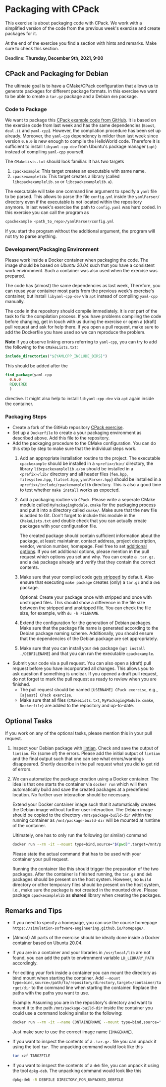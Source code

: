 # Packaging with CPack

This exercise is about packaging code with CPack. We work with a simplified version of the code from the previous week's exercise and create packages for it.

At the end of the exercise you find a section with hints and remarks. Make sure to check this section.

Deadline: **Thursday, December 9th, 2021, 9:00**

## CPack and Packaging for Debian

The ultimate goal is to have a CMake/CPack configuration that allows us to generate packages for different package formats. In this exercise we want to be able to create a `tar.gz` package and a Debian `deb` package.


### Code to Package

We want to package this [CPack example code from GitHub](https://github.com/Simulation-Software-Engineering/cpack-exercise). It is based on the exercise code from last week and has the same dependencies (`Boost`, `deal.ii` and `yaml-cpp`). However, the compilation procedure has been set up already. Moreover, the `yaml-cpp` dependency is milder than last week since version `0.6.0` is new enough to compile the HelloWorld code. Therefore it is sufficient to install `libyaml-cpp-dev` from Ubuntu's package manager (`apt`) instead of compiling `yaml-cpp` yourself.

The `CMakeLists.txt` should look familiar. It has two targets

1. `cpackexample`: This target creates an executable with same name.
2. `cpackexamplelib`: This target creates a library (called `libcpackexamplelib.so` or `libcpackexamplelib.a`).

The executable will take one command line argument to specify a `yaml` file to be parsed. This allows to parse the file `config.yml` inside the `yamlParser/` directory even if the executable is not located within the repository anymore. In last week's exercise the path to `config.yaml` was hard coded. In this exercise you can call the program as

```bash
cpackexample <path_to_repo>/yamlParser/config.yml
```

If you start the program without the additional argument, the program will not try to parse anything.

### Development/Packaging Environment

Please work inside a Docker container when packaging the code. The image should be based on *Ubuntu 20.04* such that you have a consistent work environment. Such a container was also used when the exercise was prepared.

The code has (almost) the same dependencies as last week, Therefore, you can reuse your container most parts from the previous week's exercise's container, but install `libyaml-cpp-dev` via `apt` instead of compiling `yaml-cpp` manually.

The code in the repository should compile immediately. It is *not* part of the task to fix the compilation process. If you have problems compiling the code before changing, get in touch with us during the exercise or open a (draft) pull request and ask for help there. If you open a pull request, make sure to add the Dockerfile you have used so we can reproduce the problem.

**Note** If you observe linking errors referring to `yaml-cpp`, you can try to add the following to the `CMakeLists.txt`:

```cmake
include_directories("${YAMLCPP_INCLUDE_DIRS}")
```

This should be added after the

```cmake
find_package(yaml-cpp
  0.6.0
  REQUIRED
  )
```

directive. It might also help to install `libyaml-cpp-dev` via `apt` again inside the container.

### Packaging Steps

- Create a fork of the GitHub repository [CPack exercise](https://github.com/Simulation-Software-Engineering/cpack-exercise).
- Set up a `Dockerfile` to create a your packaging environment as described above. Add this file to the repository.
- Add the packaging procedure to the CMake configuration. You can do this step by step to make sure that the individual steps work.
    1. Add an appropriate installation routine to the project. The executable `cpackexample` should be installed in a `<prefix>/bin/` directory, the library `libcpackexamplelib.a/so` should be installed in a `<prefix>/lib/` directory and all header files (`fem.hpp`, `filesystem.hpp`, `flatset.hpp`, `yamlParser.hpp`) should be installed in a `<prefix>/include/cpackexamplelib` directory. This is also a good time to test whether `make install` works as expected.
    2. Add a packaging routine via `CPack`. Please write a seperate CMake module called `MyPackagingModule.cmake` for the packaging process and put it into a directory called `cmake/`. Make sure that the new file is added to Git. Don't forget to include this module in the `CMakeLists.txt` and double check that you can actually create packages with your configuration file.

       The created package should contain sufficient information about the package, at least: maintainer, contact address, project description, vendor, version number, homepage. Feel free to set [additional options](https://cmake.org/cmake/help/latest/module/CPack.html). If you set additional options, please mention in the pull request which options you set and why. You can create a `.tar.gz.` and a `deb` package already and verify that they contain the correct contents.
    3. Make sure that your compiled code [gets stripped](https://cmake.org/cmake/help/latest/module/CPack.html#variable:CPACK_STRIP_FILES) by default. Also ensure that executing `make package` creates (only) a `tar.gz` and a `deb` package.

       Optional: Create your package once with stripped and once with unstripped files. This should show a difference in the file size between the stripped and unstripped file. You can check the file size, for example, with `du -h FILENAME`.
    4. Extend the configuration for the generation of Debian packages. Make sure that the package file name is generated according to the Debian package naming scheme. Additionally, you should ensure that the dependencies of the Debian package are set appropriately.
    5. Make sure that you can install your `deb` package (`apt install ./DEBFILENAME`) and that you can run the executable `cpackexample`.
- Submit your code via a pull request. You can also open a (draft) pull request before you have incorporated all changes. This allows you to ask question if something is unclear. If you opened a draft pull request, do not forget to mark the pull request as ready to review when you are finished.
    - The pull request should be named `[USERNAME] CPack exercise`, e.g., `[ajaust] CPack exercise`.
    - Make sure that all files (`CMakeLists.txt`, `MyPackagingModule.cmake`, `Dockerfile`) are added to the repository and up-to-date.

## Optional Tasks

If you work on any of the optional tasks, please mention this in your pull request.

1. Inspect your Debian package with [lintian](https://manpages.ubuntu.com/manpages/trusty/man1/lintian.1.html). Check and save the output of `lintian`. Fix (some of) the errors. Please add the initial output of `lintian` and the final output such that one can see what errors/warnings disappeared. Shortly describe in the pull request what you did to get rid of errors.
2. We can automatize the package creation using a Docker container. The idea is that one starts the container via `docker run` which will then automatically build and save the created packages at a predefined location. No further user interaction should be necessary.

   Extend your Docker container image such that it automatically creates the Debian image without further user interaction. The Debian image should be copied to the directory `/mnt/package-build-dir` within the running container as `/mnt/package-build-dir` will be mounted at runtime of the container.

   Ultimately, one has to only run the following (or similar) command

   ```bash
   docker run --rm -it --mount type=bind,source="$(pwd)",target=/mnt/package-build-dir IMAGENAME
   ```

   Please state the actual command that has to be used with your container your pull request.

   Running the container like this should trigger the preparation of the two packages. After the container is finished running, the `tar.gz` and `deb` packages should be present on the host system. However, no `build` directory or other temporary files should be present on the host system, i.e., make sure the package is not created in the mounted drive. Please package `cpackexamplelib` as **shared** library when creating the packages.

## Remarks and Tips

- If you need to specify a homepage, you can use the course homepage `https://simulation-software-engineering.github.io/homepage/`.
- (Almost) All parts of the exercise should be ideally done inside a Docker container based on Ubuntu 20.04.
- If you are in a container and your libraries in `/usr/local/lib` are not found, you can add the path to environment variable `LD_LIBRARY_PATH` accordingly.
- For editing your fork inside a container you can mount the directory as bind mount when starting the container. Add `--mount type=bind,source=/path/to/repository/directory,target=/container/target/dir` to the command line when starting the container. Replace the paths with the paths you want to use.

  Example:
  Assuming you are in the repository's directory and want to mount it to the path `/mnt/package-build-dir` inside the container you could use a command looking similar to the following:

  ```bash
  docker run --rm -it --name CONTAINERNAME --mount type=bind,source="$(pwd)",target=/mnt/package-build-dir IMAGENAME
  ```

  Just make sure to use the correct image name (`IMAGENAME`).
- If you want to inspect the contents of a `.tar.gz.` file  you can unpack it using the tool `tar`. The unpacking command would look like this

  ```bash
  tar xzf TARGZFILE
  ```

- If you want to inspect the contents of a  `deb` file, you can unpack it using the tool `dpkg-deb`. The unpacking command would look like this

  ```bash
  dpkg-deb -R DEBFILE DIRECTORY_FOR_UNPACKED_DEBFILE
  ```
